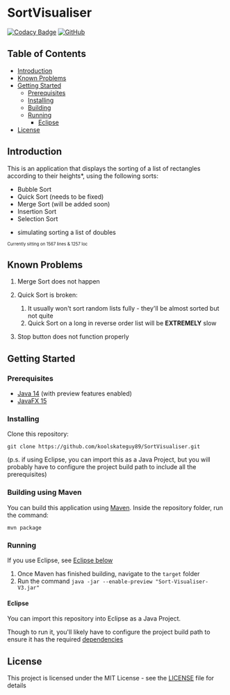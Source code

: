 # SortVisualiser

[![Codacy Badge](https://app.codacy.com/project/badge/Grade/7f1307d0b35e4fa48c793b57a9c4217d)](https://www.codacy.com/gh/koolskateguy89/SortVisualiser/dashboard?utm_source=github.com&amp;utm_medium=referral&amp;utm_content=koolskateguy89/SortVisualiser&amp;utm_campaign=Badge_Grade)
[![GitHub](https://img.shields.io/github/license/koolskateguy89/SortVisualiser)](LICENSE)

## Table of Contents

- [Introduction](#introduction)
- [Known Problems](#known-problems)
- [Getting Started](#getting-started)
    - [Prerequisites](#prerequisites)
    - [Installing](#installing)
    - [Building](#building-using-maven)
    - [Running](#running)
        - [Eclipse](#eclipse)
- [License](#license)

## Introduction

This is an application that displays the sorting of a list of rectangles according to their heights*, using the following sorts:
- Bubble Sort
- Quick Sort (needs to be fixed)
- Merge Sort (will be added soon)
- Insertion Sort
- Selection Sort

* simulating sorting a list of doubles

<sub><sup>
Currently sitting on 1567 lines & 1257 loc
</sup></sub>

## Known Problems

1. Merge Sort does not happen

2. Quick Sort is broken:
    1. It usually won't sort random lists fully - they'll be almost sorted but not quite
    2. Quick Sort on a long in reverse order list will be **EXTREMELY** slow

3. Stop button does not function properly

## Getting Started

### Prerequisites

-  [Java 14](https://www.oracle.com/uk/java/technologies/javase-downloads.html) (with preview features enabled)
-  [JavaFX 15](https://openjfx.io/)

### Installing

Clone this repository:
```
git clone https://github.com/koolskateguy89/SortVisualiser.git
```

(p.s. if using Eclipse, you can import this as a Java Project, but you will probably have to configure the project build path to include all the prerequisites)

### Building using Maven

You can build this application using [Maven](https://maven.apache.org). Inside the repository folder, run the command:
```
mvn package
```

### Running

If you use Eclipse, see [Eclipse below](#eclipse)

1. Once Maven has finished building, navigate to the `target` folder
2. Run the command `java -jar --enable-preview "Sort-Visualiser-V3.jar"`

#### Eclipse

You can import this repository into Eclipse as a Java Project.

Though to run it, you'll likely have to configure the project build path to ensure it has the required [dependencies](#prerequisites)

## License

This project is licensed under the MIT License - see the [LICENSE](LICENSE) file for details
